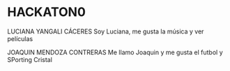 # HACKATON0

LUCIANA YANGALI CÁCERES
Soy Luciana, me gusta la música y ver películas

JOAQUIN MENDOZA CONTRERAS
Me llamo Joaquin y me gusta el futbol y SPorting Cristal